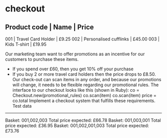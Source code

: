 # checkout

Product code | Name | Price
----------------------------------------------------------
001 | Travel Card Holder | £9.25
002 | Personalised cufflinks | £45.00
003 | Kids T-shirt | £19.95

Our marketing team want to offer promotions as an incentive for
our customers to purchase these items.
* If you spend over £60, then you get 10% off your purchase
* If you buy 2 or more travel card holders then the price drops to
£8.50.
Our check-out can scan items in any order, and because our
promotions will change, it needs to be flexible regarding our
promotional rules.
The interface to our checkout looks like this (shown in Ruby):
 co = Checkout.new(promotional_rules)
 co.scan(item)
 co.scan(item)
 price = co.total
Implement a checkout system that fulfills these requirements.
Test data
---------
Basket: 001,002,003
Total price expected: £66.78
Basket: 001,003,001
Total price expected: £36.95
Basket: 001,002,001,003
Total price expected: £73.76